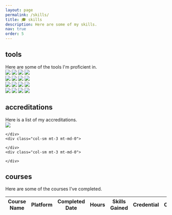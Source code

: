 ```yaml
---
layout: page
permalink: /skills/
title: 🎓 skills
description: Here are some of my skills.
nav: true
order: 5
---
```


<div class="projects">
<h2 class="category">tools</h2>
  Here are some of the tools I'm proficient in.
  <div class="row mt-3">
    <div class="col-sm mt-3 mt-md-0">
      <img src="/assets/img/skills/python.png">
      <img src="/assets/img/skills/sklearn.png">
      <img src="/assets/img/skills/docker.png">
      <img src="/assets/img/skills/neo4j.png">
    </div>
    <div class="col-sm mt-3 mt-md-0">
      <img src="/assets/img/skills/databricks.png">
      <img src="/assets/img/skills/tensorflow.png">
      <img src="/assets/img/skills/git.png">
      <img src="/assets/img/skills/spacy.png">
    </div>
    <div class="col-sm mt-3 mt-md-0">
      <img src="/assets/img/skills/pandas.png">
      <img src="/assets/img/skills/pytorch.png">
      <img src="/assets/img/skills/plotly.png">
      <img src="/assets/img/skills/shap.png">
    </div>
    <div class="col-sm mt-3 mt-md-0">
      <img src="/assets/img/skills/numpy.png">
      <img src="/assets/img/skills/transformers.png">
      <img src="/assets/img/skills/spark.png">
      <img src="/assets/img/skills/mlflow.png">
    </div>
  </div>
<h2 class="category">accreditations</h2>
  Here is a list of my accreditations.
  <div class="row mt-3">
    <div class="col-sm mt-3 mt-md-0">
      <a href="https://credentials.databricks.com/55fb7987-70cc-4296-802c-58a4924c76c2#gs.yqniy9" target="_blank">
        <img src="/assets/img/skills/lakehouse_fundamentals.png">
      </a>
    </div>
    <div class="col-sm mt-3 mt-md-0">
      
    </div>
    <div class="col-sm mt-3 mt-md-0">
      
    </div>
    <div class="col-sm mt-3 mt-md-0">
      
    </div>
</div>
<h2 class="category">courses</h2>
  Here are some of the courses I've completed.
  <table
  data-click-to-select="false"
  data-height="780"
  data-pagination="true"
  data-search="true"
  data-toggle="table"
  data-url="{{ '/assets/json/courses.json' | relative_url }}">
  <thead>
    <tr>
      <th data-field="name" data-halign="left" data-align="left" data-sortable="true">Course Name</th>
      <th data-field="platform" data-halign="center" data-align="center" data-sortable="true">Platform</th>
      <th data-field="date" data-halign="center" data-align="center" data-sortable="true">Completed Date</th>
      <th data-field="hours" data-halign="center" data-align="center" data-sortable="true">Hours</th>
      <th data-field="skills" data-halign="left" data-align="left" data-sortable="true">Skills Gained</th>
      <th data-field="credential" data-halign="center" data-align="center" data-sortable="true">Credential</th>
      <th data-field="certificate" data-halign="center" data-align="center" data-sortable="true">Certificate</th>
    </tr>
  </thead>
</table>
</div>
